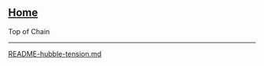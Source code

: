 [Home](https://t2m.io/VwvDcuw)
---

Top of Chain

---

[README-hubble-tension.md](https://t2m.io/GMG3ok0)
